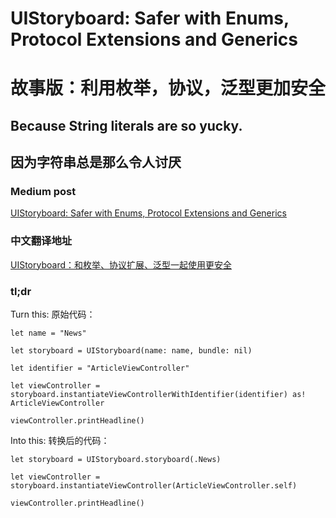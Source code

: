 # UIStoryboard: Safer with Enums, Protocol Extensions and Generics
# 故事版：利用枚举，协议，泛型更加安全
## Because String literals are so yucky.
## 因为字符串总是那么令人讨厌

### Medium post
[UIStoryboard: Safer with Enums, Protocol Extensions and Generics](https://medium.com/p/7aad3883b44d/)
### 中文翻译地址
[UIStoryboard：和枚举、协议扩展、泛型一起使用更安全](http://swift.gg/2016/09/26/uistoryboard-safer-with-enums-protocol-extensions-and-generics/)

### tl;dr
Turn this:
原始代码：

````
let name = "News"

let storyboard = UIStoryboard(name: name, bundle: nil)

let identifier = "ArticleViewController"

let viewController = storyboard.instantiateViewControllerWithIdentifier(identifier) as! ArticleViewController

viewController.printHeadline()
````

Into this:
转换后的代码：

````
let storyboard = UIStoryboard.storyboard(.News)

let viewController = storyboard.instantiateViewController(ArticleViewController.self)

viewController.printHeadline()
````


